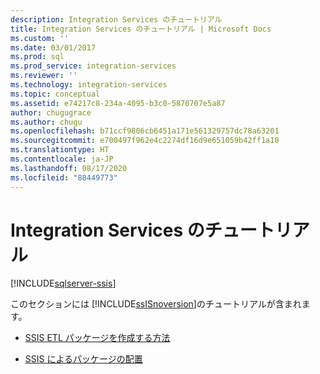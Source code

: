 ```yaml
---
description: Integration Services のチュートリアル
title: Integration Services のチュートリアル | Microsoft Docs
ms.custom: ''
ms.date: 03/01/2017
ms.prod: sql
ms.prod_service: integration-services
ms.reviewer: ''
ms.technology: integration-services
ms.topic: conceptual
ms.assetid: e74217c8-234a-4095-b3c0-5870707e5a87
author: chugugrace
ms.author: chugu
ms.openlocfilehash: b71ccf9806cb6451a171e561329757dc78a63201
ms.sourcegitcommit: e700497f962e4c2274df16d9e651059b42ff1a10
ms.translationtype: HT
ms.contentlocale: ja-JP
ms.lasthandoff: 08/17/2020
ms.locfileid: "88449773"
---
```

# <a name="integration-services-tutorials"></a>Integration Services のチュートリアル

[!INCLUDE[sqlserver-ssis](../includes/applies-to-version/sqlserver-ssis.md)]


このセクションには [!INCLUDE[ssISnoversion](../includes/ssisnoversion-md.md)]のチュートリアルが含まれます。  
  
-   [SSIS ETL パッケージを作成する方法](../integration-services/ssis-how-to-create-an-etl-package.md)  
  
-   [SSIS によるパッケージの配置](../integration-services/deploy-packages-with-ssis.md)  
  
  
  

